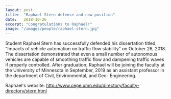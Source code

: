 ```yaml
---
layout: post
title:  "Raphael Stern defense and new position"
date:   2018-10-26
excerpt: "Congratulations to Raphael!"
image: "/images/people/raphael-stern.jpg"
---
```


Student Raphael Stern has successfully defended his dissertation titled, “Impacts of vehicle automation on traffic flow stability” on October 26, 2018. The dissertation demonstrated that even a small number of autonomous vehicles are capable of smoothing traffic flow and dampening traffic waves if properly controlled. After graduation, Raphael will be joining the faculty at the University of Minnesota in September, 2019 as an assistant professor in the department of Civil, Environmental, and Geo- Engineering.

Raphael's website: http://www.cege.umn.edu/directory/faculty-directory/stern.html
